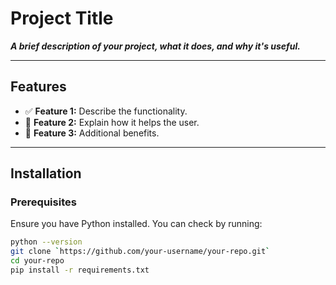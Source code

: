 # ****Project Title****





***A brief description of your project, what it does, and why it's useful.***

---

## ****Features****

- ✅ ****Feature 1:**** Describe the functionality.
- 🚀 ****Feature 2:**** Explain how it helps the user.
- 🔧 ****Feature 3:**** Additional benefits.

---

## ****Installation****

### ****Prerequisites****

Ensure you have Python installed. You can check by running:

```sh
python --version
git clone `https://github.com/your-username/your-repo.git`
cd your-repo
pip install -r requirements.txt
